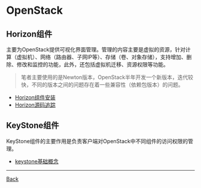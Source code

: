 # OpenStack
## Horizon组件
主要为OpenStack提供可视化界面管理。管理的内容主要是虚拟的资源，针对计算（虚拟机）、网络（路由器、子网IP等）、存储（卷、对象存储），支持增加、删除、修改和监控的功能，此外，还包括虚拟机迁移、资源权限等功能。
> 笔者主要使用的是Newton版本，OpenStack半年开发一个新版本，迭代较快，不同的版本之间的问题存在着一些兼容性（依赖包版本）的问题。

- [Horizon组件安装](/cloud/openstack/horizon/install.md)
- [Horizon源码追踪](/cloud/openstack/horizon/src-tracking.md)

## KeyStone组件
KeyStone组件的主要作用是负责客户端对OpenStack中不同组件的访问权限的管理。

- [keystone基础概念](/cloud/openstack/keystone/basic-concept.md)

----
[Back](/cloud)
